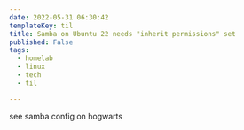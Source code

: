 ```yaml
---
date: 2022-05-31 06:30:42
templateKey: til
title: Samba on Ubuntu 22 needs "inherit permissions" set
published: False
tags:
  - homelab
  - linux
  - tech
  - til

---
```


see samba config on hogwarts
